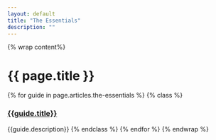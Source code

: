 ```yaml
---
layout: default
title: "The Essentials"
description: ""
---
```

{% wrap content%}

# {{ page.title }}

{% for guide in page.articles.the-essentials %}
{% class %}
### [{{guide.title}}]({{guide.url}})
{{guide.description}}
{% endclass %}
{% endfor %}
{% endwrap %}
